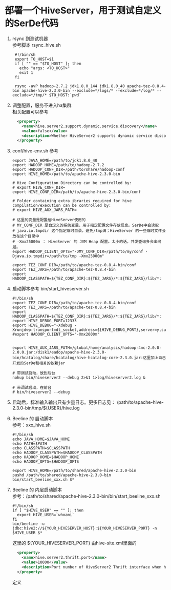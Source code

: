 # 部署一个HiveServer，用于测试自定义的SerDe代码
1. rsync 到测试机器  
   参考脚本 rsync_hive.sh
   ```shell
    #!/bin/sh
    export TO_HOST=$1
    if [ "" == "$TO_HOST" ]; then
      echo "args: <TO_HOST>"
      exit 1
    fi

    rsync -avP hadoop-2.7.2 jdk1.8.0_144 jdk1.8.0_40 apache-tez-0.8.4-bin apache-hive-2.3.0-bin --exclude=*/logs/* --exclude=*/log/* --exclude=*/tmp/* $TO_HOST:`pwd`

   ```
1. 调整配置，服务不进入ha集群  
   相关配置可以参考
   ```xml
     <property>
       <name>hive.server2.support.dynamic.service.discovery</name>
       <value>false</value>
       <description>Whether HiveServer2 supports dynamic service discovery for its clients. To support this, each instance of HiveServer2 currently uses ZooKeeper to register itself, when it is brought up. JDBC/ODBC clients should use the ZooKeeper ensemble: hive.zookeeper.quorum in their connection string.</description>
     </property>
   ```

1. conf/hive-env.sh 参考
   ```shell
   export JAVA_HOME=/path/to/jdk1.8.0_40
   export HADOOP_HOME=/path/to/hadoop-2.7.2
   export HADOOP_CONF_DIR=/path/to/share/hadoop-conf
   export HIVE_HOME=/path/to/apache-hive-2.3.0-bin

   # Hive Configuration Directory can be controlled by:
   # export HIVE_CONF_DIR=
   export HIVE_CONF_DIR=/path/to/apache-hive-2.3.0-bin/conf

   # Folder containing extra ibraries required for hive compilation/execution can be controlled by:
   # export HIVE_AUX_JARS_PATH=

   # 这里的变量是配置给HiveServer使用的
   # MY_CONF_DIR 是自定义的系统变量，用于指定配置文件存放信息。SerDe中会读取
   # java.io.tmpdir 这个指定临时目录，避免/tmp满；HiveServer 的一些临时文件会放在这个目录中
   # -Xmx25000m ： HiveServer 的 JVM Heap 配置。太小的话，并发查询多会出问题。
   export HADOOP_CLIENT_OPTS="-DMY_CONF_DIR=/path/to/my/conf -Djava.io.tmpdir=/path/to/tmp -Xmx25000m"

   export TEZ_CONF_DIR=/path/to/apache-tez-0.8.4-bin/conf
   export TEZ_JARS=/path/to/apache-tez-0.8.4-bin
   export HADOOP_CLASSPATH=${TEZ_CONF_DIR}:${TEZ_JARS}/*:${TEZ_JARS}/lib/*:
   ```

1. 启动脚本参考  bin/start_hiveserver.sh
   ```shell
   #!/bin/sh
   export TEZ_CONF_DIR=/path/to/apache-tez-0.8.4-bin/conf
   export TEZ_JARS=/path/to/apache-tez-0.8.4-bin
   export HADOOP_CLASSPATH=${TEZ_CONF_DIR}:${TEZ_JARS}/*:${TEZ_JARS}/lib/*:
   export HIVE_DEBUG_PORT=12333
   export HIVE_DEBUG="-Xdebug -Xrunjdwp:transport=dt_socket,address=${HIVE_DEBUG_PORT},server=y,suspend=n"
   #export HADOOP_CLIENT_OPTS="-Xmx2000m"


   export HIVE_AUX_JARS_PATH=/global/home/analysis/hadoop-4mc-2.0.0-2.0.0.jar:/disk1/eadop/apache-hive-2.3.0-bin/hcatalog/share/hcatalog/hive-hcatalog-core-2.3.0.jar:这里加上自己开发的SerDe和相关的依赖jar
   
   # 带调试启动，放到后台
   nohup bin/hiveserver2 --debug 2>&1 1>log/hiveserver2.log &
   
   # 带调试启动，在前台
   # bin/hiveserver2 --debug 
   ```

1. 启动后，标准输入输出只有少量日志。更多日志见： /path/to/apache-hive-2.3.0-bin/tmp/${USER}/hive.log

1. Beeline 的 启动脚本  
   参考：xxx_hive.sh
   ```shell
   #!/bin/sh
   echo JAVA_HOME=$JAVA_HOME
   echo PATH=$PATH
   echo CLASSPATH=$CLASSPATH
   echo HADOOP_CLASSPATH=$HADOOP_CLASSPATH
   echo HADOOP_HOME=$HADOOP_HOME
   echo HADOOP_OPTS=$HADOOP_OPTS

   export HIVE_HOME=/path/to/shared/apache-hive-2.3.0-bin
   pushd /path/to/shared/apache-hive-2.3.0-bin
   bin/start_beeline_xxx.sh $*

   ```
   

1. Beeline 的 内层启动脚本  
   参考：/path/to/shared/apache-hive-2.3.0-bin/bin/start_beeline_xxx.sh
   ```shell
   #!/bin/sh
   if [ "$HIVE_USER" == "" ]; then
     export HIVE_USER=`whoami`
   fi
   bin/beeline -u jdbc:hive2://${YOUR_HIVESERVER_HOST}:${YOUR_HIVESERVER_PORT} -n $HIVE_USER $*
   ```  
   这里的 ${YOUR_HIVESERVER_PORT} 由hive-site.xml里面的  
   ```xml
     <property>
       <name>hive.server2.thrift.port</name>
       <value>10000</value>
       <description>Port number of HiveServer2 Thrift interface when hive.server2.transport.mode is 'binary'.</description>
     </property>
   ```
   定义
